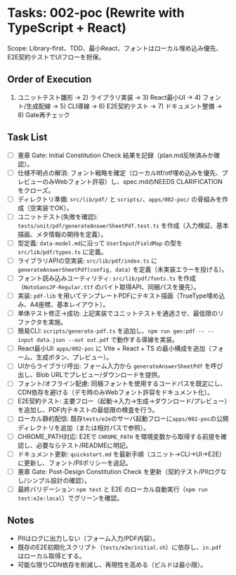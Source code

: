 # Tasks: 002-poc (Rewrite with TypeScript + React)

Scope: Library-first、TDD、最小React、フォントはローカル埋め込み優先、E2E契約テストでUIフローを担保。

## Order of Execution
1) ユニットテスト雛形 → 2) ライブラリ実装 → 3) React最小UI → 4) フォント/生成配線 → 5) CLI導線 → 6) E2E契約テスト → 7) ドキュメント整備 → 8) Gate再チェック

## Task List
- [ ] 憲章 Gate: Initial Constitution Check 結果を記録（plan.md反映済みか確認）。
- [ ] 仕様不明点の解消: フォント戦略を確定（ローカルttf/otf埋め込みを優先、プレビューのみWebフォント許容）し、spec.mdのNEEDS CLARIFICATIONをクローズ。
- [ ] ディレクトリ準備: `src/lib/pdf/` と `scripts/`、`apps/002-poc/` の骨組みを作成（空実装でOK）。
- [ ] ユニットテスト(失敗を確認): `tests/unit/pdf/generateAnswerSheetPdf.test.ts` を作成（入力検証、基本描画、メタ情報の期待を定義）。
- [ ] 型定義: `data-model.md`に沿って `UserInput`/`FieldMap` の型を `src/lib/pdf/types.ts` に定義。
- [ ] ライブラリAPIの空実装: `src/lib/pdf/index.ts` に `generateAnswerSheetPdf(config, data)` を定義（未実装エラーを投げる）。
- [ ] フォント読み込みユーティリティ: `src/lib/pdf/fonts.ts` を作成（`NotoSansJP-Regular.ttf` のバイト取得API、同梱パスを優先）。
- [ ] 実装: `pdf-lib` を用いてテンプレートPDFにテキスト描画（TrueType埋め込み、A4座標、基本レイアウト）。
- [ ] 単体テスト修正→成功: 上記実装でユニットテストを通過させ、最低限のリファクタを実施。
- [ ] 簡易CLI: `scripts/generate-pdf.ts` を追加し、`npm run gen:pdf -- --input data.json --out out.pdf` で動作する導線を実装。
- [ ] React最小UI: `apps/002-poc` に Vite + React + TS の最小構成を追加（フォーム、生成ボタン、プレビュー）。
- [ ] UIからライブラリ呼出: フォーム入力から `generateAnswerSheetPdf` を呼び出し、Blob URLでプレビュー/ダウンロードを提供。
- [ ] フォント/オフライン配慮: 同梱フォントを使用するコードパスを既定にし、CDN依存を避ける（デモ時のみWebフォント許容をドキュメント化）。
- [ ] E2E契約テスト: 主要フロー（起動→入力→生成→ダウンロード/プレビュー）を追加し、PDF内テキストの最低限の検査を行う。
- [ ] ローカル静的配信: 既存`tests/e2e`のサーバ起動フローに`apps/002-poc`の公開ディレクトリを追加（または相対パスで参照）。
- [ ] CHROME_PATH対応: E2Eで `CHROME_PATH` を環境変数から取得する前提を確認し、必要ならテスト/READMEに明記。
- [ ] ドキュメント更新: `quickstart.md` を最新手順（ユニット→CLI→UI→E2E）に更新し、フォント/PIIポリシーを追記。
- [ ] 憲章 Gate: Post-Design Constitution Check を更新（契約テスト/PIIログなし/シンプル設計の確認）。
- [ ] 最終バリデーション: `npm test` と E2E のローカル自動実行（`npm run test:e2e:local`）でグリーンを確認。

## Notes
- PIIはログに出力しない（フォーム入力/PDF内容）。
- 既存のE2E初期化スクリプト（`tests/e2e/initial.sh`）に依存し、`in.pdf` はローカル取得とする。
- 可能な限りCDN依存を削減し、再現性を高める（ビルドは最小限）。
